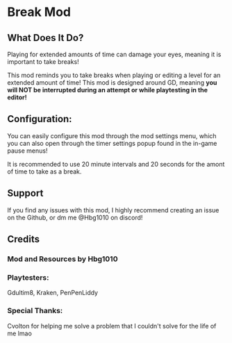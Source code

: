 # Break Mod

## What Does It Do?
Playing for extended amounts of time can <cr>damage your eyes</c>, meaning it is important to take breaks!

This mod reminds you to take breaks when playing or editing a level for an extended amount of time!
This mod is designed around GD, meaning **you will NOT be interrupted during an attempt or while playtesting in the editor!**

## Configuration:

You can easily configure this mod through the mod settings menu, which you can also open through the timer settings popup found in the in-game pause menus!

It is recommended to use 20 minute intervals and 20 seconds for the amont of time to take as a break.

## Support

If you find any issues with this mod, I highly recommend creating an issue on the Github, or dm me @Hbg1010 on discord!

## Credits

### Mod and Resources by Hbg1010 

### Playtesters: 

Gdultim8, Kraken, PenPenLiddy

### Special Thanks:

Cvolton for helping me solve a problem that I couldn't solve for the life of me lmao